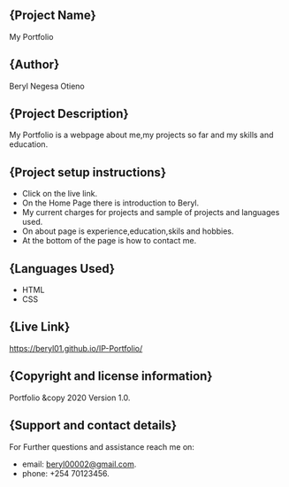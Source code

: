 ## {Project Name}
My Portfolio

## {Author}
Beryl Negesa Otieno
## {Project Description}
My Portfolio is a webpage about me,my projects so far and my skills and education.
## {Project setup instructions}
* Click on the live link.
* On the Home Page there is introduction to Beryl.
* My current charges for projects and sample of projects and languages used.
* On about page is experience,education,skils and hobbies.
* At the bottom of the page is how to contact me.
## {Languages Used}
* HTML
* CSS
## {Live Link}
https://beryl01.github.io/IP-Portfolio/

## {Copyright and license information}
Portfolio &copy 2020 Version 1.0.
## {Support and contact details}
For Further questions and assistance reach me on:
* email: beryl00002@gmail.com.
* phone: +254 70123456.


